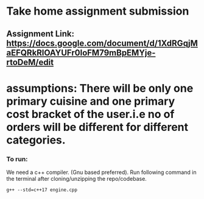 # Take home assignment submission

## Assignment Link: https://docs.google.com/document/d/1XdRGqjMaEFQRkRlOAYUFr0loFM79mBpEMYje-rtoDeM/edit

# assumptions: There will be only one primary cuisine and one primary cost bracket of the user.i.e no of orders will be different for different categories.

### To run:

We need a c++ compiler. (Gnu based preferred).
Run following command in the terminal after cloning/unzipping the repo/codebase.

```
g++ --std=c++17 engine.cpp
```
